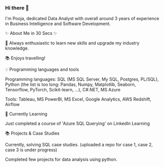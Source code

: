 ### Hi there 👋

I'm Pooja, dedicated Data Analyst with overall around 3 years of experience in Business Intelligence and Software Development.

✨ About Me in 30 Secs ✨

📝 Always enthusiastic to learn new skills and upgrade my industry knowledge.

📚 Enjoys travelling!


💡 Programming languages and tools

Programming languages: SQL (MS SQL Server, My SQL, Postgres, PL/SQL), Python (the list is too long: Pandas, Numpy, Matplotlib, Seaborn, Tensorflow, PyTorch, Scikit-learn, ...), C#.NET, MS Azure

Tools: Tableau, MS PowerBI, MS Excel, Google Analytics, AWS Redshift, Airflow

📝 Currently Learning

Just completed a course of 'Azure SQL Querying' on LinkedIn Learning 

📚 Projects & Case Studies

Currently, solving SQL case studies. (uploaded a repo for case 1, case 2, case 3 is under progress)

Completed few projects for data analysis using python.

